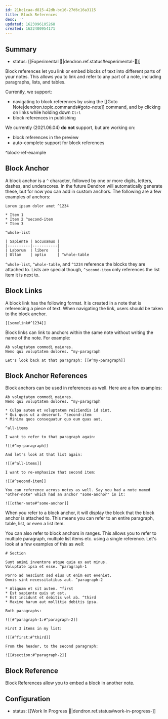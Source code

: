 ```yaml
---
id: 21bc1caa-d815-42db-bc16-27d6c16a3115
title: Block References
desc: ''
updated: 1623096105268
created: 1622400954171
---
```



## Summary
- status: [[Experimental 🧪|dendron.ref.status#experimental-🧪]]

Block references let you link or embed blocks of text into different parts of your notes. This allows you to link and refer to any part of a note, including paragraphs, lists, and tables.

Currently, we support:
* navigating to block references by using the [[Goto Note|dendron.topic.commands#goto-note]] command, and by clicking on links while holding down `Ctrl`
* block references in publishing

We currently (2021.06.04) **do not** support, but are working on:
* block references in the preview
* auto-complete support for block references

^block-ref-example


## Block Anchor

A block anchor is a `^` character, followed by one or more digits, letters, dashes, and underscores. In the future Dendron will automatically generate these, but for now you can add in custom anchors. The following are a few examples of anchors:

```
Lorem ipsum dolor amet ^1234

* Item 1
* Item 2 ^second-item
* Item 3

^whole-list

| Sapiente | accusamus |
|----------|-----------|
| Laborum  | libero    |
| Ullam    | optio     | ^whole-table
```

`^whole-list`, `^whole-table`, and `^1234` reference the blocks they are attached to. Lists are special though, `^second-item` only references the list item it is next to.

## Block Links

A block link has the following format. It is created in a note that is referencing a piece of text. When navigating the link, users should be taken to the block anchor. 

```
[[somelink#^1234]]
```

Block links can link to anchors within the same note without writing the name of the note. For example:

```
Ab voluptatem commodi maiores.
Nemo qui voluptatem dolores. ^my-paragraph

Let's look back at that paragraph: [[#^my-paragraph]]
```

## Block Anchor References

Block anchors can be used in references as well. Here are a few examples:

```
Ab voluptatem commodi maiores.
Nemo qui voluptatem dolores. ^my-paragraph

* Culpa autem et voluptatem reiciendis id sint.
* Qui quos ut a deserunt. ^second-item
* Minima quos consequatur quo eum quas aut.

^all-items

I want to refer to that paragraph again:

![[#^my-paragraph]]

And let's look at that list again:

![[#^all-items]]

I want to re-emphasize that second item:

![[#^second-item]]

You can reference across notes as well. Say you had a note named "other-note" which had an anchor "some-anchor" in it:

![[other-note#^some-anchor]]
```

When you refer to a block anchor, it will display the block that the block anchor is attached to. This means you can refer to an entire paragraph, table, list, or even a list item.

You can also refer to block anchors in ranges. This allows you to refer to multiple paragraph, multiple list items etc. using a single reference. Let's look at a few examples of this as well:

```
# Section

Sunt animi inventore atque quia ex aut minus.
Voluptate ipsa et esse. ^paragraph-1

Porro ad nesciunt sed eius ut enim est eveniet.
Omnis sint necessitatibus aut. ^paragraph-2

* Aliquam et sit autem. ^first
* Est sapiente quis ut est.
* Est incidunt et debitis vel ab. ^third
* Maxime harum aut mollitia debitis ipsa.

Both paragraphs:

![[#^paragraph-1:#^paragraph-2]]

First 3 items in my list:

![[#^first:#^third]]

From the header, to the second paragraph:

![[#section:#^paragraph-2]]
```


## Block Reference

Block References allow you to embed a block in another note. 

## Configuration
- status: [[Work In Progress 🚧|dendron.ref.status#work-in-progress-]]
